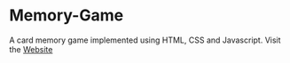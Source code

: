 # Memory-Game

A card memory game implemented using HTML, CSS and Javascript.
Visit the [Website](https://memory-game-deaaf.web.app/)
